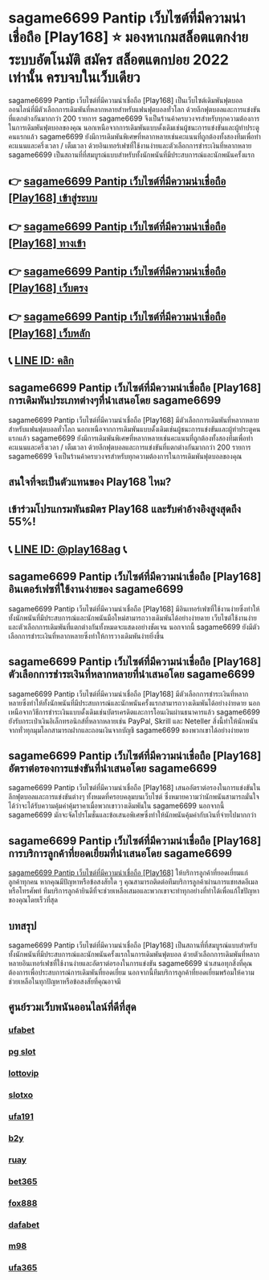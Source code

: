 
# sagame6699 Pantip เว็บไซต์ที่มีความน่าเชื่อถือ [Play168] ⭐ มองหาเกมสล็อตแตกง่าย ระบบอัตโนมัติ สมัคร สล็อตแตกบ่อย 2022 เท่านั้น ครบจบในเว็บเดียว

sagame6699 Pantip เว็บไซต์ที่มีความน่าเชื่อถือ [Play168] เป็นเว็บไซต์เดิมพันฟุตบอลออนไลน์ที่มีตัวเลือกการเดิมพันที่หลากหลายสําหรับแฟนฟุตบอลทั่วโลก ด้วยลีกฟุตบอลและการแข่งขันที่แตกต่างกันมากกว่า 200 รายการ sagame6699 จึงเป็นร้านค้าครบวงจรสําหรับทุกความต้องการในการเดิมพันฟุตบอลของคุณ นอกเหนือจากการเดิมพันแบบดั้งเดิมเช่นผู้ชนะการแข่งขันและผู้ทําประตูคนแรกแล้ว sagame6699 ยังมีการเดิมพันพิเศษที่หลากหลายเช่นคะแนนที่ถูกต้องทั้งสองทีมเพื่อทําคะแนนและครึ่งเวลา / เต็มเวลา ด้วยอินเทอร์เฟซที่ใช้งานง่ายและตัวเลือกการชําระเงินที่หลากหลาย sagame6699 เป็นสถานที่ที่สมบูรณ์แบบสําหรับทั้งนักพนันที่มีประสบการณ์และนักพนันครั้งแรก

## 👉 [sagame6699 Pantip เว็บไซต์ที่มีความน่าเชื่อถือ [Play168] เข้าสู่ระบบ](https://bit.ly/3TCj9rY)
## 👉 [sagame6699 Pantip เว็บไซต์ที่มีความน่าเชื่อถือ [Play168] ทางเข้า](https://bit.ly/3TCj9rY)
## 👉 [sagame6699 Pantip เว็บไซต์ที่มีความน่าเชื่อถือ [Play168] เว็บตรง](https://bit.ly/3TCj9rY)
## 👉 [sagame6699 Pantip เว็บไซต์ที่มีความน่าเชื่อถือ [Play168] เว็บหลัก](https://bit.ly/3TCj9rY)
## 📞 [LINE ID: คลิก](https://line.me/R/ti/p/@342mcrfd)

## sagame6699 Pantip เว็บไซต์ที่มีความน่าเชื่อถือ [Play168] การเดิมพันประเภทต่างๆที่นําเสนอโดย sagame6699
sagame6699 Pantip เว็บไซต์ที่มีความน่าเชื่อถือ [Play168]  มีตัวเลือกการเดิมพันที่หลากหลายสําหรับแฟนฟุตบอลทั่วโลก นอกเหนือจากการเดิมพันแบบดั้งเดิมเช่นผู้ชนะการแข่งขันและผู้ทําประตูคนแรกแล้ว sagame6699 ยังมีการเดิมพันพิเศษที่หลากหลายเช่นคะแนนที่ถูกต้องทั้งสองทีมเพื่อทําคะแนนและครึ่งเวลา / เต็มเวลา ด้วยลีกฟุตบอลและการแข่งขันที่แตกต่างกันมากกว่า 200 รายการ sagame6699 จึงเป็นร้านค้าครบวงจรสําหรับทุกความต้องการในการเดิมพันฟุตบอลของคุณ

## สนใจที่จะเป็นตัวแทนของ Play168 ไหม?
## เข้าร่วมโปรแกรมพันธมิตร Play168 และรับค่าอ้างอิงสูงสุดถึง 55%!
## 📞 [LINE ID: @play168ag](https://bit.ly/3RSGiFl) 📞

## sagame6699 Pantip เว็บไซต์ที่มีความน่าเชื่อถือ [Play168] อินเตอร์เฟซที่ใช้งานง่ายของ sagame6699
sagame6699 Pantip เว็บไซต์ที่มีความน่าเชื่อถือ [Play168] มีอินเทอร์เฟซที่ใช้งานง่ายซึ่งทําให้ทั้งนักพนันที่มีประสบการณ์และนักพนันมือใหม่สามารถวางเดิมพันได้อย่างง่ายดาย เว็บไซต์ใช้งานง่ายและตัวเลือกการเดิมพันที่แตกต่างกันทั้งหมดจะแสดงอย่างชัดเจน นอกจากนี้ sagame6699 ยังมีตัวเลือกการชําระเงินที่หลากหลายซึ่งทําให้การวางเดิมพันง่ายยิ่งขึ้น

## sagame6699 Pantip เว็บไซต์ที่มีความน่าเชื่อถือ [Play168] ตัวเลือกการชําระเงินที่หลากหลายที่นําเสนอโดย sagame6699
sagame6699 Pantip เว็บไซต์ที่มีความน่าเชื่อถือ [Play168] มีตัวเลือกการชําระเงินที่หลากหลายซึ่งทําให้ทั้งนักพนันที่มีประสบการณ์และนักพนันครั้งแรกสามารถวางเดิมพันได้อย่างง่ายดาย นอกเหนือจากวิธีการชําระเงินแบบดั้งเดิมเช่นบัตรเครดิตและการโอนเงินผ่านธนาคารแล้ว sagame6699 ยังรับกระเป๋าเงินอิเล็กทรอนิกส์ที่หลากหลายเช่น PayPal, Skrill และ Neteller สิ่งนี้ทําให้นักพนันจากทั่วทุกมุมโลกสามารถฝากและถอนเงินจากบัญชี sagame6699 ของพวกเขาได้อย่างง่ายดาย

## sagame6699 Pantip เว็บไซต์ที่มีความน่าเชื่อถือ [Play168] อัตราต่อรองการแข่งขันที่นําเสนอโดย sagame6699
sagame6699 Pantip เว็บไซต์ที่มีความน่าเชื่อถือ [Play168] เสนออัตราต่อรองในการแข่งขันในลีกฟุตบอลและการแข่งขันต่างๆ ทั้งหมดที่ครอบคลุมบนเว็บไซต์ ซึ่งหมายความว่านักพนันสามารถมั่นใจได้ว่าจะได้รับความคุ้มค่าคุ้มราคาเมื่อพวกเขาวางเดิมพันใน sagame6699 นอกจากนี้ sagame6699 มักจะจัดโปรโมชั่นและข้อเสนอพิเศษซึ่งทําให้นักพนันคุ้มค่ากับเงินที่จ่ายไปมากกว่า

## sagame6699 Pantip เว็บไซต์ที่มีความน่าเชื่อถือ [Play168] การบริการลูกค้าที่ยอดเยี่ยมที่นําเสนอโดย sagame6699
[sagame6699 Pantip เว็บไซต์ที่มีความน่าเชื่อถือ [Play168]](https://atom.io/themes/sagame6699%20%E0%B9%80%E0%B8%A7%E0%B9%87%E0%B8%9A%E0%B8%95%E0%B8%A3%E0%B8%87) ให้บริการลูกค้าที่ยอดเยี่ยมแก่ลูกค้าทุกคน หากคุณมีปัญหาหรือข้อสงสัยใด ๆ คุณสามารถติดต่อทีมบริการลูกค้าผ่านการแชทสดอีเมลหรือโทรศัพท์ ทีมบริการลูกค้ายินดีที่จะช่วยเหลือเสมอและพวกเขาจะทําทุกอย่างที่ทําได้เพื่อแก้ไขปัญหาของคุณโดยเร็วที่สุด

## บทสรุป
sagame6699 Pantip เว็บไซต์ที่มีความน่าเชื่อถือ [Play168] เป็นสถานที่ที่สมบูรณ์แบบสําหรับทั้งนักพนันที่มีประสบการณ์และนักพนันครั้งแรกในการเดิมพันฟุตบอล ด้วยตัวเลือกการเดิมพันที่หลากหลายอินเทอร์เฟซที่ใช้งานง่ายและอัตราต่อรองในการแข่งขัน sagame6699 นําเสนอทุกสิ่งที่คุณต้องการเพื่อประสบการณ์การเดิมพันที่ยอดเยี่ยม นอกจากนี้ทีมบริการลูกค้าที่ยอดเยี่ยมพร้อมให้ความช่วยเหลือในทุกปัญหาหรือข้อสงสัยที่คุณอาจมี

## ศูนย์รวมเว็บพนันออนไลน์ที่ดีที่สุด
### [ufabet](https://atom.io/packages/ufabet)
### [pg slot](https://atom.io/themes/pg%20slot)
### [lottovip](https://atom.io/packages/lottovip)
### [slotxo](https://atom.io/packages/slotxo)
### [ufa191](https://atom.io/packages/ufa191)
### [b2y](https://atom.io/packages/b2y)
### [ruay](https://atom.io/themes/ruay)
### [bet365](https://atom.io/packages/bet365)
### [fox888](https://atom.io/packages/fox888)
### [dafabet](https://atom.io/packages/dafabet)
### [m98](https://atom.io/packages/m98)
### [ufa365](https://atom.io/packages/ufa365)